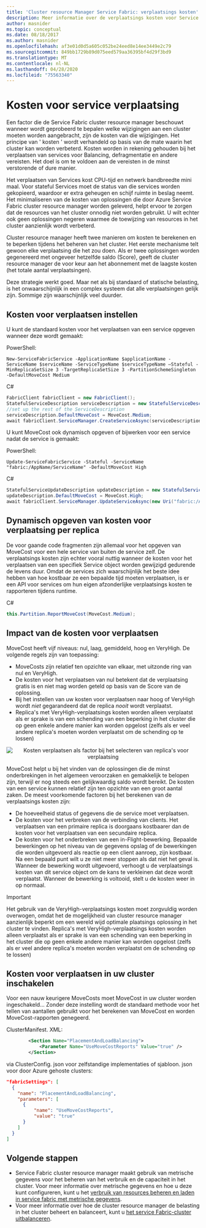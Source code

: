 ```yaml
---
title: 'Cluster resource Manager Service Fabric: verplaatsings kosten'
description: Meer informatie over de verplaatsings kosten voor Service Fabric Services en hoe deze kunnen worden opgegeven om te voldoen aan de behoeften van de architectuur, inclusief dynamische configuratie.
author: masnider
ms.topic: conceptual
ms.date: 08/18/2017
ms.author: masnider
ms.openlocfilehash: af3e01d0d5a605c052be24eed8e14ee3449e2c79
ms.sourcegitcommit: 849bb1729b89d075eed579aa36395bf4d29f3bd9
ms.translationtype: MT
ms.contentlocale: nl-NL
ms.lasthandoff: 04/28/2020
ms.locfileid: "75563340"
---
```

# <a name="service-movement-cost"></a>Kosten voor service verplaatsing
Een factor die de Service Fabric cluster resource manager beschouwt wanneer wordt geprobeerd te bepalen welke wijzigingen aan een cluster moeten worden aangebracht, zijn de kosten van die wijzigingen. Het principe van ' kosten ' wordt verhandeld op basis van de mate waarin het cluster kan worden verbeterd. Kosten worden in rekening gehouden bij het verplaatsen van services voor Balancing, defragmentatie en andere vereisten. Het doel is om te voldoen aan de vereisten in de minst verstorende of dure manier.

Het verplaatsen van Services kost CPU-tijd en netwerk bandbreedte mini maal. Voor stateful Services moet de status van die services worden gekopieerd, waardoor er extra geheugen en schijf ruimte in beslag neemt. Het minimaliseren van de kosten van oplossingen die door Azure Service Fabric cluster resource manager worden geleverd, helpt ervoor te zorgen dat de resources van het cluster onnodig niet worden gebruikt. U wilt echter ook geen oplossingen negeren waarmee de toewijzing van resources in het cluster aanzienlijk wordt verbeterd.

Cluster resource manager heeft twee manieren om kosten te berekenen en te beperken tijdens het beheren van het cluster. Het eerste mechanisme telt gewoon elke verplaatsing die het zou doen. Als er twee oplossingen worden gegenereerd met ongeveer hetzelfde saldo (Score), geeft de cluster resource manager de voor keur aan het abonnement met de laagste kosten (het totale aantal verplaatsingen).

Deze strategie werkt goed. Maar net als bij standaard of statische belasting, is het onwaarschijnlijk in een complex systeem dat alle verplaatsingen gelijk zijn. Sommige zijn waarschijnlijk veel duurder.

## <a name="setting-move-costs"></a>Kosten voor verplaatsen instellen 
U kunt de standaard kosten voor het verplaatsen van een service opgeven wanneer deze wordt gemaakt:

PowerShell:

```posh
New-ServiceFabricService -ApplicationName $applicationName -ServiceName $serviceName -ServiceTypeName $serviceTypeName –Stateful -MinReplicaSetSize 3 -TargetReplicaSetSize 3 -PartitionSchemeSingleton -DefaultMoveCost Medium
```

C# 

```csharp
FabricClient fabricClient = new FabricClient();
StatefulServiceDescription serviceDescription = new StatefulServiceDescription();
//set up the rest of the ServiceDescription
serviceDescription.DefaultMoveCost = MoveCost.Medium;
await fabricClient.ServiceManager.CreateServiceAsync(serviceDescription);
```

U kunt MoveCost ook dynamisch opgeven of bijwerken voor een service nadat de service is gemaakt: 

PowerShell: 

```posh
Update-ServiceFabricService -Stateful -ServiceName "fabric:/AppName/ServiceName" -DefaultMoveCost High
```

C#

```csharp
StatefulServiceUpdateDescription updateDescription = new StatefulServiceUpdateDescription();
updateDescription.DefaultMoveCost = MoveCost.High;
await fabricClient.ServiceManager.UpdateServiceAsync(new Uri("fabric:/AppName/ServiceName"), updateDescription);
```

## <a name="dynamically-specifying-move-cost-on-a-per-replica-basis"></a>Dynamisch opgeven van kosten voor verplaatsing per replica

De voor gaande code fragmenten zijn allemaal voor het opgeven van MoveCost voor een hele service van buiten de service zelf. De verplaatsings kosten zijn echter vooral nuttig wanneer de kosten voor het verplaatsen van een specifiek Service object worden gewijzigd gedurende de levens duur. Omdat de services zich waarschijnlijk het beste idee hebben van hoe kostbaar ze een bepaalde tijd moeten verplaatsen, is er een API voor services om hun eigen afzonderlijke verplaatsings kosten te rapporteren tijdens runtime. 

C#

```csharp
this.Partition.ReportMoveCost(MoveCost.Medium);
```

## <a name="impact-of-move-cost"></a>Impact van de kosten voor verplaatsen
MoveCost heeft vijf niveaus: nul, laag, gemiddeld, hoog en VeryHigh. De volgende regels zijn van toepassing:

* MoveCosts zijn relatief ten opzichte van elkaar, met uitzonde ring van nul en VeryHigh. 
* De kosten voor het verplaatsen van nul betekent dat de verplaatsing gratis is en niet mag worden geteld op basis van de Score van de oplossing.
* Bij het instellen van uw kosten voor verplaatsen naar hoog of VeryHigh wordt *niet* gegarandeerd dat de replica *nooit* wordt verplaatst.
* Replica's met VeryHigh-verplaatsings kosten worden alleen verplaatst als er sprake is van een schending van een beperking in het cluster die op geen enkele andere manier kan worden opgelost (zelfs als er veel andere replica's moeten worden verplaatst om de schending op te lossen)



<center>

![Kosten verplaatsen als factor bij het selecteren van replica's voor verplaatsing][Image1]
</center>

MoveCost helpt u bij het vinden van de oplossingen die de minst onderbrekingen in het algemeen veroorzaken en gemakkelijk te belopen zijn, terwijl er nog steeds een gelijkwaardig saldo wordt bereikt. De kosten van een service kunnen relatief zijn ten opzichte van een groot aantal zaken. De meest voorkomende factoren bij het berekenen van de verplaatsings kosten zijn:

- De hoeveelheid status of gegevens die de service moet verplaatsen.
- De kosten voor het verbreken van de verbinding van clients. Het verplaatsen van een primaire replica is doorgaans kostbaarer dan de kosten voor het verplaatsen van een secundaire replica.
- De kosten voor het onderbreken van een in-Flight-bewerking. Bepaalde bewerkingen op het niveau van de gegevens opslag of de bewerkingen die worden uitgevoerd als reactie op een client aanroep, zijn kostbaar. Na een bepaald punt wilt u ze niet meer stoppen als dat niet het geval is. Wanneer de bewerking wordt uitgevoerd, verhoogt u de verplaatsings kosten van dit service object om de kans te verkleinen dat deze wordt verplaatst. Wanneer de bewerking is voltooid, stelt u de kosten weer in op normaal.

> [!IMPORTANT]
> Het gebruik van de VeryHigh-verplaatsings kosten moet zorgvuldig worden overwogen, omdat het de mogelijkheid van cluster resource manager aanzienlijk beperkt om een wereld wijd optimale plaatsings oplossing in het cluster te vinden. Replica's met VeryHigh-verplaatsings kosten worden alleen verplaatst als er sprake is van een schending van een beperking in het cluster die op geen enkele andere manier kan worden opgelost (zelfs als er veel andere replica's moeten worden verplaatst om de schending op te lossen)

## <a name="enabling-move-cost-in-your-cluster"></a>Kosten voor verplaatsen in uw cluster inschakelen
Voor een nauw keurigere MoveCosts moet MoveCost in uw cluster worden ingeschakeld... Zonder deze instelling wordt de standaard methode voor het tellen van aantallen gebruikt voor het berekenen van MoveCost en worden MoveCost-rapporten genegeerd.


ClusterManifest. XML:

``` xml
        <Section Name="PlacementAndLoadBalancing">
            <Parameter Name="UseMoveCostReports" Value="true" />
        </Section>
```

via ClusterConfig. json voor zelfstandige implementaties of sjabloon. json voor door Azure gehoste clusters:

```json
"fabricSettings": [
  {
    "name": "PlacementAndLoadBalancing",
    "parameters": [
      {
          "name": "UseMoveCostReports",
          "value": "true"
      }
    ]
  }
]
```

## <a name="next-steps"></a>Volgende stappen
- Service Fabric cluster resource manager maakt gebruik van metrische gegevens voor het beheren van het verbruik en de capaciteit in het cluster. Voor meer informatie over metrische gegevens en hoe u deze kunt configureren, kunt u het [verbruik van resources beheren en laden in service fabric met metrische gegevens](service-fabric-cluster-resource-manager-metrics.md).
- Voor meer informatie over hoe de cluster resource manager de belasting in het cluster beheert en balanceert, kunt u [het service Fabric-cluster uitbalanceren](service-fabric-cluster-resource-manager-balancing.md).

[Image1]:./media/service-fabric-cluster-resource-manager-movement-cost/service-most-cost-example.png
